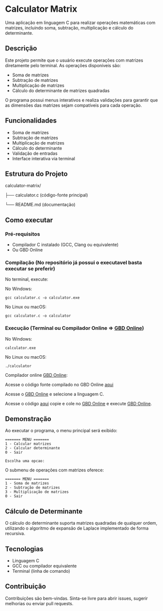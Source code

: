 # Calculator Matrix

Uma aplicação em linguagem C para realizar operações matemáticas com matrizes, incluindo soma, subtração, multiplicação e cálculo do determinante.

## Descrição

Este projeto permite que o usuário execute operações com matrizes diretamente pelo terminal. As operações disponíveis são:

* Soma de matrizes
* Subtração de matrizes
* Multiplicação de matrizes
* Cálculo do determinante de matrizes quadradas

O programa possui menus interativos e realiza validações para garantir que as dimensões das matrizes sejam compatíveis para cada operação.

## Funcionalidades

* Soma de matrizes
* Subtração de matrizes
* Multiplicação de matrizes
* Cálculo do determinante
* Validação de entradas
* Interface interativa via terminal

## Estrutura do Projeto

calculator-matrix/

├── calculator.c (código-fonte principal)

└── README.md (documentação)

## Como executar

### Pré-requisitos

* Compilador C instalado (GCC, Clang ou equivalente)
* Ou GBD Online

### Compilação (No repositório já possui o executavel basta executar se preferir)

No terminal, execute:

No Windows:

```
gcc calculator.c -o calculator.exe
```

No Linux ou macOS:

```
gcc calculator.c -o calculator
```

### Execução (Terminal ou Compilador Online => [GBD Online](https://www.onlinegdb.com/))

No Windows:

```
calculator.exe
```

No Linux ou macOS:

```
./calculator
```

Compilador online [GBD Online](https://www.onlinegdb.com/):

Acesse o código fonte compilado no GBD Online [aqui](https://www.onlinegdb.com/6QSc4U3Ts)

Acesse o [GBD Online](https://www.onlinegdb.com/) e selecione a linguagem C.

Acesse o código [aqui](https://github.com/gustavomaxfs07/calculator-matrix/blob/main/main.c) copie e cole no [GBD Online](https://www.onlinegdb.com/) e execute [GBD Online](https://www.onlinegdb.com/).
## Demonstração

Ao executar o programa, o menu principal será exibido:

```
======= MENU =======
1 - Calcular matrizes
2 - Calcular determinante
0 - Sair

Escolha uma opcao:
```

O submenu de operações com matrizes oferece:

```
======= MENU =======
1 - Soma de matrizes
2 - Subtração de matrizes
3 - Multiplicação de matrizes
0 - Sair
```

## Cálculo de Determinante

O cálculo do determinante suporta matrizes quadradas de qualquer ordem, utilizando o algoritmo de expansão de Laplace implementado de forma recursiva.

## Tecnologias

* Linguagem C
* GCC ou compilador equivalente
* Terminal (linha de comando)

## Contribuição

Contribuições são bem-vindas. Sinta-se livre para abrir issues, sugerir melhorias ou enviar pull requests.
